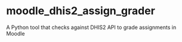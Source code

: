 # moodle_dhis2_assign_grader
A Python tool that checks against DHIS2 API to grade assignments in Moodle
